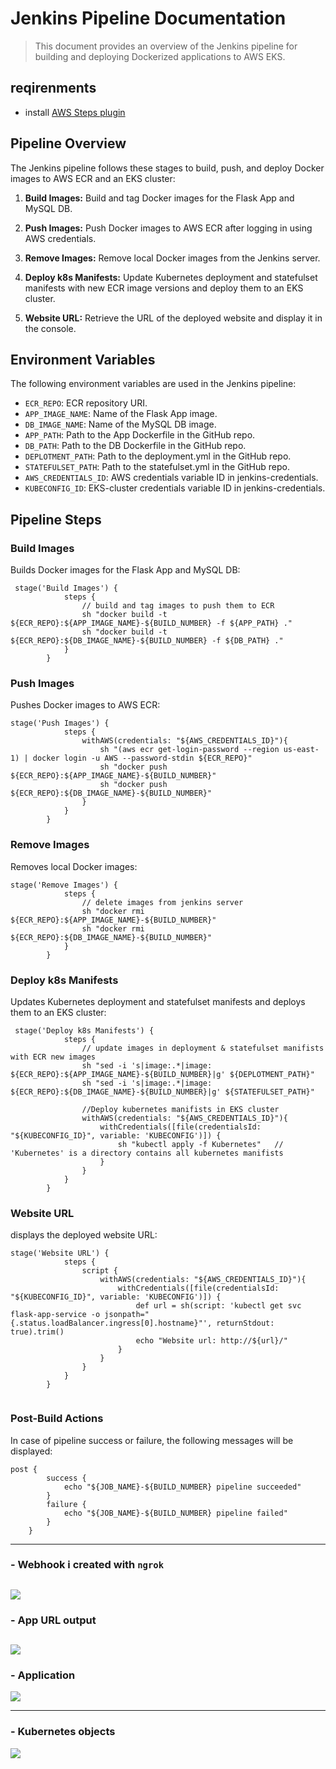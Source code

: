 # Jenkins Pipeline Documentation

> This document provides an overview of the Jenkins pipeline for building and deploying Dockerized applications to AWS EKS.

## reqirenments
- install [AWS Steps plugin](https://plugins.jenkins.io/pipeline-aws/#plugin-content-withaws)


## Pipeline Overview

The Jenkins pipeline follows these stages to build, push, and deploy Docker images to AWS ECR and an EKS cluster:

1. **Build Images:** Build and tag Docker images for the Flask App and MySQL DB.

2. **Push Images:** Push Docker images to AWS ECR after logging in using AWS credentials.

3. **Remove Images:** Remove local Docker images from the Jenkins server.

4. **Deploy k8s Manifests:** Update Kubernetes deployment and statefulset manifests with new ECR image versions and deploy them to an EKS cluster.

5. **Website URL:** Retrieve the URL of the deployed website and display it in the console.

## Environment Variables

The following environment variables are used in the Jenkins pipeline:

- `ECR_REPO`: ECR repository URI.
- `APP_IMAGE_NAME`: Name of the Flask App image.
- `DB_IMAGE_NAME`: Name of the MySQL DB image.
- `APP_PATH`: Path to the App Dockerfile in the GitHub repo.
- `DB_PATH`: Path to the DB Dockerfile in the GitHub repo.
- `DEPLOTMENT_PATH`: Path to the deployment.yml in the GitHub repo.
- `STATEFULSET_PATH`: Path to the statefulset.yml in the GitHub repo.
- `AWS_CREDENTIALS_ID`: AWS credentials variable ID in jenkins-credentials.
- `KUBECONFIG_ID`: EKS-cluster credentials variable ID in jenkins-credentials.

## Pipeline Steps

### Build Images

Builds Docker images for the Flask App and MySQL DB:

```
 stage('Build Images') {
            steps {
                // build and tag images to push them to ECR
                sh "docker build -t ${ECR_REPO}:${APP_IMAGE_NAME}-${BUILD_NUMBER} -f ${APP_PATH} ."
                sh "docker build -t ${ECR_REPO}:${DB_IMAGE_NAME}-${BUILD_NUMBER} -f ${DB_PATH} ."
            }
        }
```

### Push Images
Pushes Docker images to AWS ECR:

```
stage('Push Images') {
            steps {
                withAWS(credentials: "${AWS_CREDENTIALS_ID}"){
                    sh "(aws ecr get-login-password --region us-east-1) | docker login -u AWS --password-stdin ${ECR_REPO}"
                    sh "docker push ${ECR_REPO}:${APP_IMAGE_NAME}-${BUILD_NUMBER}"
                    sh "docker push ${ECR_REPO}:${DB_IMAGE_NAME}-${BUILD_NUMBER}" 
                }
            }
        }
```

### Remove Images
Removes local Docker images:

```
stage('Remove Images') {
            steps {
                // delete images from jenkins server
                sh "docker rmi ${ECR_REPO}:${APP_IMAGE_NAME}-${BUILD_NUMBER}"
                sh "docker rmi ${ECR_REPO}:${DB_IMAGE_NAME}-${BUILD_NUMBER}"
            }
        }

```

### Deploy k8s Manifests
Updates Kubernetes deployment and statefulset manifests and deploys them to an EKS cluster:

```
 stage('Deploy k8s Manifests') {
            steps {
                // update images in deployment & statefulset manifists with ECR new images
                sh "sed -i 's|image:.*|image: ${ECR_REPO}:${APP_IMAGE_NAME}-${BUILD_NUMBER}|g' ${DEPLOTMENT_PATH}"
                sh "sed -i 's|image:.*|image: ${ECR_REPO}:${DB_IMAGE_NAME}-${BUILD_NUMBER}|g' ${STATEFULSET_PATH}"
                    
                //Deploy kubernetes manifists in EKS cluster
                withAWS(credentials: "${AWS_CREDENTIALS_ID}"){
                    withCredentials([file(credentialsId: "${KUBECONFIG_ID}", variable: 'KUBECONFIG')]) {
                        sh "kubectl apply -f Kubernetes"   // 'Kubernetes' is a directory contains all kubernetes manifists
                    }                          
                }
            }
        }
```

### Website URL
displays the deployed website URL:

```
stage('Website URL') {
            steps {
                script {
                    withAWS(credentials: "${AWS_CREDENTIALS_ID}"){
                        withCredentials([file(credentialsId: "${KUBECONFIG_ID}", variable: 'KUBECONFIG')]) {
                            def url = sh(script: 'kubectl get svc flask-app-service -o jsonpath="{.status.loadBalancer.ingress[0].hostname}"', returnStdout: true).trim()
                            echo "Website url: http://${url}/"
                        }
                    }
                }
            }
        }


```
### Post-Build Actions
In case of pipeline success or failure, the following messages will be displayed:

```
post {
        success {
            echo "${JOB_NAME}-${BUILD_NUMBER} pipeline succeeded"
        }
        failure {
            echo "${JOB_NAME}-${BUILD_NUMBER} pipeline failed"
        }
    }
```
----
### - Webhook i created with `ngrok`
![](https://github.com/IbrahimmAdel/Full-CICD-Project/blob/master/Screenshots/webhook.png)
---

### - App URL output 
![](https://github.com/IbrahimmAdel/Full-CICD-Project/blob/master/Screenshots/print_app_url.png)
---
### - Application 
![](https://github.com/IbrahimmAdel/Full-CICD-Project/blob/master/Screenshots/app.png)

---
### - Kubernetes objects
![](https://github.com/IbrahimmAdel/Full-CICD-Project/blob/master/Screenshots/k8s%20objects.png)

